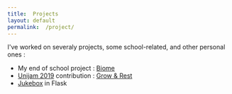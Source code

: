 ```yaml
---
title:  Projects
layout: default
permalink:  /project/
---
```


I've worked on severaly projects, some school-related, and other personal ones :

  * My end of school project : [Biome](/project/biome/)
  * [Unijam 2019](https://itch.io/jam/unijam2019) contribution : [Grow & Rest](/project/grow-and-rest)
  * [Jukebox](https://github.com/matthias4217/jukebox-ultra-nrv) in Flask

